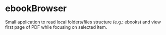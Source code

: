 # ebookBrowser
Small application to read local folders/files structure (e.g.: ebooks) and view first page of PDF while focusing on selected item.
